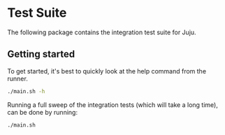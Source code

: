 # Test Suite

The following package contains the integration test suite for Juju.

## Getting started

To get started, it's best to quickly look at the help command from the runner.

```sh
./main.sh -h
```

Running a full sweep of the integration tests (which will take a long time), can
be done by running:

```sh
./main.sh
```
